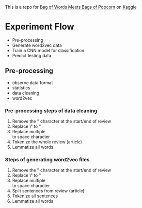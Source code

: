 This is a repo for [Bag of Words Meets Bags of Popcorn](https://www.kaggle.com/c/word2vec-nlp-tutorial) on [Kaggle](https://www.kaggle.com/)

# Experiment Flow

* Pre-processing
* Generate word2vec data
* Train a CNN model for classification
* Predict testing data

## Pre-processing

* observe data format
* statistics
* data cleaning
* word2vec


### Pre-processing steps of data cleaning

1. Remove the " character at the start/end of review
1. Replace \\" to "
1. Replace multiple <br /> to space character
1. Tokenize the whole review (article)
1. Lemmatize all words


### Steps of generating word2vec files

1. Remove the " character at the start/end of review
1. Replace \\" to "
1. Replace multiple <br /> to space character
1. Split sentences from review (article)
1. Tokenize all sentences
1. Lemmatize all words
